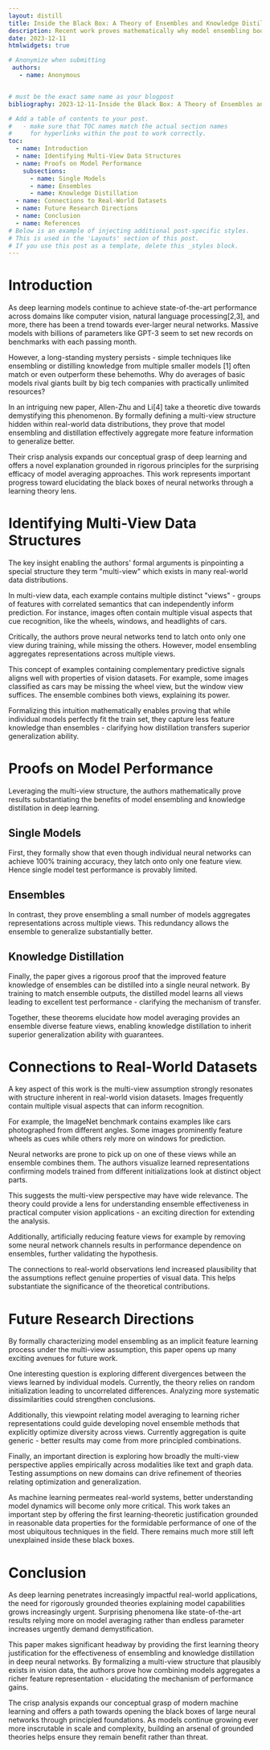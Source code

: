 ```yaml
---
layout: distill
title: Inside the Black Box: A Theory of Ensembles and Knowledge Distillation
description: Recent work proves mathematically why model ensembling boosts performance, despite individual neural networks perfectly fitting training data. The key insight? Identifying "multi-view" structures hidden in data where multiple informative features exist. This theory expands our grasp of deep learning's secret sauce. The analysis spotlights concrete progress towards demystifying these black boxes and grounding them in rigorous principles. Its motivated assumptions also reflect properties of real-world computer vision datasets. This research marks an important step towards stronger theoretical foundations for deep neural networks.
date: 2023-12-11
htmlwidgets: true

# Anonymize when submitting
 authors:
   - name: Anonymous


# must be the exact same name as your blogpost
bibliography: 2023-12-11-Inside the Black Box: A Theory of Ensembles and Knowledge Distillation.bib 

# Add a table of contents to your post.
#   - make sure that TOC names match the actual section names
#     for hyperlinks within the post to work correctly.
toc:
  - name: Introduction  
  - name: Identifying Multi-View Data Structures
  - name: Proofs on Model Performance
    subsections: 
      - name: Single Models 
      - name: Ensembles
      - name: Knowledge Distillation
  - name: Connections to Real-World Datasets  
  - name: Future Research Directions
  - name: Conclusion
  - name: References
# Below is an example of injecting additional post-specific styles.
# This is used in the 'Layouts' section of this post.
# If you use this post as a template, delete this _styles block.
---
```


# Introduction

As deep learning models continue to achieve state-of-the-art performance across domains like computer vision, natural language processing[2,3], and more, there has been a trend towards ever-larger neural networks. Massive models with billions of parameters like GPT-3 seem to set new records on benchmarks with each passing month.

However, a long-standing mystery persists - simple techniques like ensembling or distilling knowledge from multiple smaller models [1] often match or even outperform these behemoths. Why do averages of basic models rival giants built by big tech companies with practically unlimited resources?

In an intriguing new paper, Allen-Zhu and Li[4] take a theoretic dive towards demystifying this phenomenon. By formally defining a multi-view structure hidden within real-world data distributions, they prove that model ensembling and distillation effectively aggregate more feature information to generalize better. 

Their crisp analysis expands our conceptual grasp of deep learning and offers a novel explanation grounded in rigorous principles for the surprising efficacy of model averaging approaches. This work represents important progress toward elucidating the black boxes of neural networks through a learning theory lens.


# Identifying Multi-View Data Structures

The key insight enabling the authors' formal arguments is pinpointing a special structure they term "multi-view" which exists in many real-world data distributions. 

In multi-view data, each example contains multiple distinct "views" - groups of features with correlated semantics that can independently inform prediction. For instance, images often contain multiple visual aspects that cue recognition, like the wheels, windows, and headlights of cars.

Critically, the authors prove neural networks tend to latch onto only one view during training, while missing the others. However, model ensembling aggregates representations across multiple views. 

This concept of examples containing complementary predictive signals aligns well with properties of vision datasets. For example, some images classified as cars may be missing the wheel view, but the window view suffices. The ensemble combines both views, explaining its power.

Formalizing this intuition mathematically enables proving that while individual models perfectly fit the train set, they capture less feature knowledge than ensembles - clarifying how distillation transfers superior generalization ability.


# Proofs on Model Performance

Leveraging the multi-view structure, the authors mathematically prove results substantiating the benefits of model ensembling and knowledge distillation in deep learning.

## Single Models
First, they formally show that even though individual neural networks can achieve 100% training accuracy, they latch onto only one feature view. Hence single model test performance is provably limited.

## Ensembles
In contrast, they prove ensembling a small number of models aggregates representations across multiple views. This redundancy allows the ensemble to generalize substantially better.

## Knowledge Distillation
Finally, the paper gives a rigorous proof that the improved feature knowledge of ensembles can be distilled into a single neural network. By training to match ensemble outputs, the distilled model learns all views leading to excellent test performance - clarifying the mechanism of transfer.

Together, these theorems elucidate how model averaging provides an ensemble diverse feature views, enabling knowledge distillation to inherit superior generalization ability with guarantees.


# Connections to Real-World Datasets

A key aspect of this work is the multi-view assumption strongly resonates with structure inherent in real-world vision datasets. Images frequently contain multiple visual aspects that can inform recognition.

For example, the ImageNet benchmark contains examples like cars photographed from different angles. Some images prominently feature wheels as cues while others rely more on windows for prediction. 

Neural networks are prone to pick up on one of these views while an ensemble combines them. The authors visualize learned representations confirming models trained from different initializations look at distinct object parts.

This suggests the multi-view perspective may have wide relevance. The theory could provide a lens for understanding ensemble effectiveness in practical computer vision applications - an exciting direction for extending the analysis.

Additionally, artificially reducing feature views for example by removing some neural network channels results in performance dependence on ensembles, further validating the hypothesis.

The connections to real-world observations lend increased plausibility that the assumptions reflect genuine properties of visual data. This helps substantiate the significance of the theoretical contributions.


# Future Research Directions

By formally characterizing model ensembling as an implicit feature learning process under the multi-view assumption, this paper opens up many exciting avenues for future work.

One interesting question is exploring different divergences between the views learned by individual models. Currently, the theory relies on random initialization leading to uncorrelated differences. Analyzing more systematic dissimilarities could strengthen conclusions.

Additionally, this viewpoint relating model averaging to learning richer representations could guide developing novel ensemble methods that explicitly optimize diversity across views. Currently aggregation is quite generic - better results may come from more principled combinations.

Finally, an important direction is exploring how broadly the multi-view perspective applies empirically across modalities like text and graph data. Testing assumptions on new domains can drive refinement of theories relating optimization and generalization.

As machine learning permeates real-world systems, better understanding model dynamics will become only more critical. This work takes an important step by offering the first learning-theoretic justification grounded in reasonable data properties for the formidable performance of one of the most ubiquitous techniques in the field. There remains much more still left unexplained inside these black boxes.


# Conclusion

As deep learning penetrates increasingly impactful real-world applications, the need for rigorously grounded theories explaining model capabilities grows increasingly urgent. Surprising phenomena like state-of-the-art results relying more on model averaging rather than endless parameter increases urgently demand demystification. 

This paper makes significant headway by providing the first learning theory justification for the effectiveness of ensembling and knowledge distillation in deep neural networks. By formalizing a multi-view structure that plausibly exists in vision data, the authors prove how combining models aggregates a richer feature representation - elucidating the mechanism of performance gains.

The crisp analysis expands our conceptual grasp of modern machine learning and offers a path towards opening the black boxes of large neural networks through principled foundations. As models continue growing ever more inscrutable in scale and complexity, building an arsenal of grounded theories helps ensure they remain benefit rather than threat.
